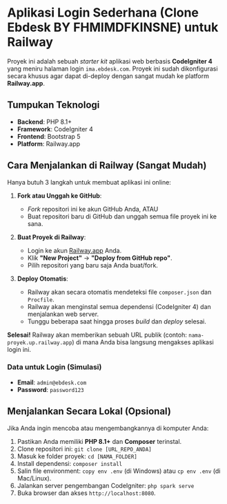 # Aplikasi Login Sederhana (Clone Ebdesk BY FHMIMDFKINSNE) untuk Railway

Proyek ini adalah sebuah *starter kit* aplikasi web berbasis **CodeIgniter 4** yang meniru halaman login `ima.ebdesk.com`. Proyek ini sudah dikonfigurasi secara khusus agar dapat di-deploy dengan sangat mudah ke platform **Railway.app**.

## Tumpukan Teknologi

-   **Backend**: PHP 8.1+
-   **Framework**: CodeIgniter 4
-   **Frontend**: Bootstrap 5
-   **Platform**: Railway.app

## Cara Menjalankan di Railway (Sangat Mudah)

Hanya butuh 3 langkah untuk membuat aplikasi ini online:

1.  **Fork atau Unggah ke GitHub**:
    -   *Fork* repositori ini ke akun GitHub Anda, ATAU
    -   Buat repositori baru di GitHub dan unggah semua file proyek ini ke sana.

2.  **Buat Proyek di Railway**:
    -   Login ke akun [Railway.app](https://railway.app) Anda.
    -   Klik **"New Project"** -> **"Deploy from GitHub repo"**.
    -   Pilih repositori yang baru saja Anda buat/fork.

3.  **Deploy Otomatis**:
    -   Railway akan secara otomatis mendeteksi file `composer.json` dan `Procfile`.
    -   Railway akan menginstal semua dependensi (CodeIgniter 4) dan menjalankan web server.
    -   Tunggu beberapa saat hingga proses *build* dan *deploy* selesai.

**Selesai!** Railway akan memberikan sebuah URL publik (contoh: `nama-proyek.up.railway.app`) di mana Anda bisa langsung mengakses aplikasi login ini.

### Data untuk Login (Simulasi)
-   **Email**: `admin@ebdesk.com`
-   **Password**: `password123`

## Menjalankan Secara Lokal (Opsional)

Jika Anda ingin mencoba atau mengembangkannya di komputer Anda:

1.  Pastikan Anda memiliki **PHP 8.1+** dan **Composer** terinstal.
2.  Clone repositori ini: `git clone [URL_REPO_ANDA]`
3.  Masuk ke folder proyek: `cd [NAMA_FOLDER]`
4.  Install dependensi: `composer install`
5.  Salin file environment: `copy env .env` (di Windows) atau `cp env .env` (di Mac/Linux).
6.  Jalankan server pengembangan CodeIgniter: `php spark serve`
7.  Buka browser dan akses `http://localhost:8080`.

